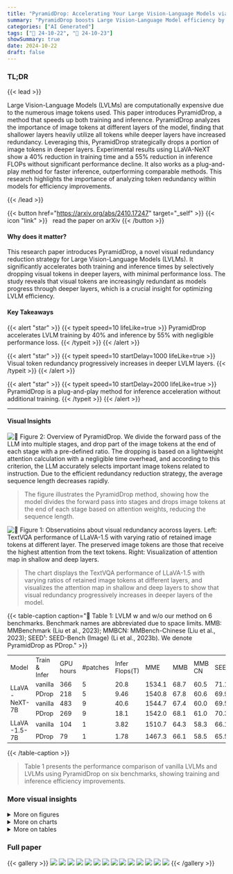 ```yaml
---
title: "PyramidDrop: Accelerating Your Large Vision-Language Models via Pyramid Visual Redundancy Reduction"
summary: "PyramidDrop boosts Large Vision-Language Model efficiency by 40% in training and 55% in inference, dropping redundant visual tokens in deeper layers while maintaining performance."
categories: ["AI Generated"]
tags: ["🔖 24-10-22", "🤗 24-10-23"]
showSummary: true
date: 2024-10-22
draft: false
---
```


### TL;DR


{{< lead >}}

Large Vision-Language Models (LVLMs) are computationally expensive due to the numerous image tokens used.  This paper introduces PyramidDrop, a method that speeds up both training and inference. PyramidDrop analyzes the importance of image tokens at different layers of the model, finding that shallower layers heavily utilize all tokens while deeper layers have increased redundancy.  Leveraging this, PyramidDrop strategically drops a portion of image tokens in deeper layers.  Experimental results using LLaVA-NeXT show a 40% reduction in training time and a 55% reduction in inference FLOPs without significant performance decline.  It also works as a plug-and-play method for faster inference, outperforming comparable methods.  This research highlights the importance of analyzing token redundancy within models for efficiency improvements.

{{< /lead >}}


{{< button href="https://arxiv.org/abs/2410.17247" target="_self" >}}
{{< icon "link" >}} &nbsp; read the paper on arXiv
{{< /button >}}

#### Why does it matter?
This research paper introduces PyramidDrop, a novel visual redundancy reduction strategy for Large Vision-Language Models (LVLMs). It significantly accelerates both training and inference times by selectively dropping visual tokens in deeper layers, with minimal performance loss. The study reveals that visual tokens are increasingly redundant as models progress through deeper layers, which is a crucial insight for optimizing LVLM efficiency.
#### Key Takeaways

{{< alert "star" >}}
{{< typeit speed=10 lifeLike=true >}} PyramidDrop accelerates LVLM training by 40% and inference by 55% with negligible performance loss. {{< /typeit >}}
{{< /alert >}}

{{< alert "star" >}}
{{< typeit speed=10 startDelay=1000 lifeLike=true >}} Visual token redundancy progressively increases in deeper LVLM layers. {{< /typeit >}}
{{< /alert >}}

{{< alert "star" >}}
{{< typeit speed=10 startDelay=2000 lifeLike=true >}} PyramidDrop is a plug-and-play method for inference acceleration without additional training. {{< /typeit >}}
{{< /alert >}}

------
#### Visual Insights



![](figures/figures_4_0.png "🔼 Figure 2: Overview of PyramidDrop. We divide the forward pass of the LLM into multiple stages, and drop part of the image tokens at the end of each stage with a pre-defined ratio. The dropping is based on a lightweight attention calculation with a negligible time overhead, and according to this criterion, the LLM accurately selects important image tokens related to instruction. Due to the efficient redundancy reduction strategy, the average sequence length decreases rapidly.")

> The figure illustrates the PyramidDrop method, showing how the model divides the forward pass into stages and drops image tokens at the end of each stage based on attention weights, reducing the sequence length.





![](charts/charts_3_0.png "🔼 Figure 1: Observatioins about visual redundancy acoross layers. Left: TextVQA performance of LLaVA-1.5 with varying ratio of retained image tokens at different layer. The preserved image tokens are those that receive the highest attention from the text tokens. Right: Visualization of attention map in shallow and deep layers.")

> The chart displays the TextVQA performance of LLaVA-1.5 with varying ratios of retained image tokens at different layers, and visualizes the attention map in shallow and deep layers to show that visual redundancy progressively increases in deeper layers of the model.





{{< table-caption caption="🔽 Table 1: LVLM w and w/o our method on 6 benchmarks. Benchmark names are abbreviated due to space limits. MMB: MMBenchmark (Liu et al., 2023); MMBCN: MMBench-Chinese (Liu et al., 2023); SEED¹: SEED-Bench (Image) (Li et al., 2023b). We denote PyramidDrop as PDrop." >}}
<br><table id='1' style='font-size:14px'><tr><td>Model</td><td>Train & Infer</td><td>GPU hours</td><td>#patches</td><td>Infer Flops(T)</td><td>MME</td><td>MMB</td><td>MMB CN</td><td>SEEDI</td><td>MM Star</td><td>POPE</td><td>Avg</td></tr><tr><td rowspan="4">LLaVA -NeXT-7B</td><td>vanilla</td><td>366</td><td>5</td><td>20.8</td><td>1534.1</td><td>68.7</td><td>60.5</td><td>71.1</td><td>41.1</td><td>86.1</td><td>67.4</td></tr><tr><td>PDrop</td><td>218</td><td>5</td><td>9.46</td><td>1540.8</td><td>67.8</td><td>60.6</td><td>69.9</td><td>41.7</td><td>86.5</td><td>67.3</td></tr><tr><td>vanilla</td><td>483</td><td>9</td><td>40.6</td><td>1544.7</td><td>67.4</td><td>60.0</td><td>69.5</td><td>40.0</td><td>86.3</td><td>66.7</td></tr><tr><td>PDrop</td><td>269</td><td>9</td><td>18.1</td><td>1542.0</td><td>68.1</td><td>61.0</td><td>70.3</td><td>40.9</td><td>86.6</td><td>67.3</td></tr><tr><td rowspan="2">LLaVA -1.5-7B</td><td>vanilla</td><td>104</td><td>1</td><td>3.82</td><td>1510.7</td><td>64.3</td><td>58.3</td><td>66.1</td><td>33.2</td><td>85.9</td><td>63.9</td></tr><tr><td>PDrop</td><td>79</td><td>1</td><td>1.78</td><td>1467.3</td><td>66.1</td><td>58.5</td><td>65.5</td><td>34.0</td><td>86.0</td><td>63.9</td></tr></table>{{< /table-caption >}}

> Table 1 presents the performance comparison of vanilla LVLMs and LVLMs using PyramidDrop on six benchmarks, showing training and inference efficiency improvements.



### More visual insights

<details>
<summary>More on figures
</summary>


![](figures/figures_10_0.png "🔼 Figure 5: Visualization of token dropping in LLM of LLaVA -1.5. We compute the attention score of image tokens received from the last instruction token as the ranking criterion, and find LLM accurately retain image tokens according to instruction.")

> The figure visualizes how PyramidDrop effectively preserves image tokens related to the instruction, as shown by LLaVA-1.5, accurately retaining relevant tokens for accurate answers.


![](figures/figures_10_1.png "🔼 Figure 5: Visualization of token dropping in LLM of LLaVA-1.5. We compute the attention score of image tokens received from the last instruction token as the ranking criterion, and find LLM accurately retain image tokens according to instruction.")

> The figure visualizes how PyramidDrop effectively preserves image tokens related to the instruction by showing examples of retained image tokens at different layers of the LLaVA-1.5 model.


</details>



<details>
<summary>More on charts
</summary>


![](charts/charts_8_0.png "🔼 Figure 3: We compare the performance of the original LLaVA-1.5 and LLaVA-1.5 trained using PDrop, where we preserve different ratios of image tokens at layer 2, 8, 16, and 24, respectively. The horizontal axis represents the proportion of retained image tokens according to attention score.")

> The chart displays the TextVQA performance of LLaVA-1.5 models (original and trained with PyramidDrop) at different layers with varying ratios of retained image tokens, demonstrating the impact of PyramidDrop on model performance at different depths.


![](charts/charts_8_1.png "🔼 Figure 3: We compare the performance of the original LLaVA-1.5 and LLaVA-1.5 trained using PDrop, where we preserve different ratios of image tokens at layer 2, 8, 16, and 24, respectively. The horizontal axis represents the proportion of retained image tokens according to attention score.")

> The chart compares the performance of the original LLaVA-1.5 and the model trained with PyramidDrop across different layers and varying ratios of retained image tokens, showing that PyramidDrop maintains or improves performance while reducing tokens.


![](charts/charts_10_0.png "🔼 Figure 4: The performance of LLaVA-NeXT-7B with different inference acceleration strategies. PDrop (without training) outperforms FastV on DocVQA, ChartQA, and GQA with across various inference cost budgets.")

> The chart compares the performance of PyramidDrop and FastV inference acceleration strategies across various inference cost budgets (TFLOPs) on three vision-language benchmarks (DocVQA, ChartQA, and GQA).


![](charts/charts_10_1.png "🔼 Figure 1: Observatioins about visual redundancy acoross layers. Left: TextVQA performance of LLaVA-1.5 with varying ratio of retained image tokens at different layer. The preserved image tokens are those that receive the highest attention from the text tokens. Right: Visualization of attention map in shallow and deep layers.")

> The chart visualizes the impact of dropping different ratios of image tokens at various layers of a Large Vision Language Model (LLaVM) on TextVQA task performance and attention patterns, revealing that visual redundancy increases with depth.


</details>



<details>
<summary>More on tables
</summary>


{{< table-caption caption="🔽 Table 2: LLaVA -NeXT-7B on other 8 benchmarks. We report more benchmarks which contain lots of fine-grained content to examine the performance." >}}
<br><table id='3' style='font-size:14px'><tr><td>Model</td><td>Train & Infer</td><td>GPU hours</td><td>#patches</td><td>Doc VQA</td><td>Info VQA</td><td>Text VQA</td><td>Chart QA</td><td>OCR VQA</td><td>VQA V2</td><td>Viz Wiz</td><td>GQA</td><td>Avg</td></tr><tr><td rowspan="4">LLaVA -NeXT-7B</td><td>vanilla</td><td>366</td><td>5</td><td>70.0</td><td>33.3</td><td>67.2</td><td>64.0</td><td>63.7</td><td>81.7</td><td>59.6</td><td>64.2</td><td>63.0</td></tr><tr><td>PDrop</td><td>218</td><td>5</td><td>69.0</td><td>31.7</td><td>67.7</td><td>63.0</td><td>63.1</td><td>81.5</td><td>61.0</td><td>63.9</td><td>62.6</td></tr><tr><td>vanilla</td><td>483</td><td>9</td><td>74.3</td><td>36.2</td><td>67.6</td><td>63.0</td><td>63.8</td><td>81.6</td><td>58.0</td><td>63.5</td><td>63.5</td></tr><tr><td>PDrop</td><td>269</td><td>9</td><td>75.0</td><td>37.4</td><td>68.4</td><td>64.3</td><td>63.5</td><td>81.7</td><td>60.6</td><td>64.1</td><td>64.4</td></tr></table>{{< /table-caption >}}

> Table 2 presents the performance comparison of the LLaVA-NeXT-7B model with and without PyramidDrop across eight benchmarks, showcasing the model's performance on benchmarks containing detailed information.


{{< table-caption caption="🔽 Table 3: Performance gain with models trained with PyramidDrop. Directly applying efficient inference strategies like FastV to models trained with PyramidDrop yields substantial improvement." >}}
<br><table id='4' style='font-size:18px'><tr><td>Model</td><td>Train</td><td>Infer</td><td>Infer Flops(T)</td><td>ChartQA</td><td>DocVQA</td><td>TextVQA</td><td>MME</td><td>SQAI</td><td>POPE</td><td>Average</td></tr><tr><td rowspan="5">LLaVA -NeXT-7B</td><td>vanilla</td><td>vanilla</td><td>20.8</td><td>64.0</td><td>70.0</td><td>67.2</td><td>1534.1</td><td>70.4</td><td>86.1</td><td>72.4</td></tr><tr><td>PDrop</td><td>PDrop</td><td>9.46</td><td>63.0</td><td>69.0</td><td>67.7</td><td>1540.8</td><td>70.1</td><td>86.5</td><td>72.2</td></tr><tr><td>vanilla</td><td>FastV</td><td>10.6</td><td>55.9</td><td>62.1</td><td>66.0</td><td>1482.0</td><td>69.2</td><td>85.5</td><td>68.8</td></tr><tr><td>PDrop</td><td>FastV</td><td>10.6</td><td>59.9</td><td>63.9</td><td>65.6</td><td>1492.7</td><td>68.9</td><td>86.8</td><td>70.0</td></tr><tr><td>A</td><td></td><td></td><td>+4.0</td><td>+1.8</td><td>-0.4</td><td>+0.5</td><td>-0.3</td><td>+1.3</td><td>+1.2</td></tr></table>{{< /table-caption >}}

> Table 3 shows the performance improvement achieved by applying FastV inference strategy to models trained with PyramidDrop, demonstrating the substantial performance gains obtained.


{{< table-caption caption="🔽 Table 4: Ablation studies results. We adjust λ form 0.4 to 0.6 for investigating the influence on performance and training time." >}}
<br><table id='6' style='font-size:16px'><tr><td>Model</td><td>入</td><td>GPU hours</td><td>#patches</td><td>Infer Flops(T)</td><td>MME</td><td>MMB</td><td>GQA</td><td>MMB⌀N</td><td>SEEDI</td><td>Doc VQA</td><td>Info VQA</td><td>Avg</td></tr><tr><td rowspan="4">LLaVA -NeXT-7B</td><td>vanilla</td><td>366</td><td>5</td><td>20.8</td><td>1534.1</td><td>68.7</td><td>64.2</td><td>60.5</td><td>71.1</td><td>70.0</td><td>33.3</td><td>63.5</td></tr><tr><td>0.4</td><td>204</td><td>5</td><td>8.22</td><td>1558.4</td><td>68.1</td><td>63.7</td><td>60.5</td><td>69.5</td><td>66.6</td><td>31.8</td><td>62.6</td></tr><tr><td>0.5</td><td>218</td><td>5</td><td>9.46</td><td>1540.8</td><td>67.8</td><td>63.9</td><td>60.6</td><td>69.9</td><td>69.0</td><td>31.7</td><td>62.8</td></tr><tr><td>0.6</td><td>240</td><td>5</td><td>11.0</td><td>1511.4</td><td>68.1</td><td>64.1</td><td>60.5</td><td>70.4</td><td>69.8</td><td>33.0</td><td>63.1</td></tr><tr><td rowspan="4">LLaVA -1.5-7B</td><td>vanilla</td><td>104</td><td>1</td><td>3.82</td><td>1510.7</td><td>64.3</td><td>62.0</td><td>58.3</td><td>66.1</td><td>21.4</td><td>20.4</td><td>52.6</td></tr><tr><td>0.4</td><td>75</td><td>1</td><td>1.54</td><td>1478.8</td><td>66.2</td><td>61.7</td><td>58.0</td><td>64.5</td><td>21.1</td><td>19.9</td><td>52.2</td></tr><tr><td>0.5</td><td>79</td><td>1</td><td>1.78</td><td>1467.3</td><td>66.1</td><td>61.9</td><td>58.5</td><td>65.5</td><td>21.5</td><td>20.2</td><td>52.4</td></tr><tr><td>0.6</td><td>82</td><td>1</td><td>2.06</td><td>1471.8</td><td>65.9</td><td>62.0</td><td>58.9</td><td>65.1</td><td>22.5</td><td>21.0</td><td>52.7</td></tr></table>{{< /table-caption >}}

> Table 4 presents the ablation study results of varying the hyperparameter λ (drop ratio) from 0.4 to 0.6, showing its impact on model performance and training time for two different LVLMs.


{{< table-caption caption="🔽 Table 5: Inference acceleration performance. We compare PDrop, FastV and vanilla model, and find PDrop outperforms FastV on almost all benchmarks. PDrop here is as an inference-only strategy." >}}
<br><table id='1' style='font-size:14px'><tr><td>Model</td><td>Inference Strategy</td><td>TFLOPS</td><td>MME</td><td>SQAI</td><td>MMB�N</td><td>GQA</td><td>POPE</td><td>TextVQA</td><td>ChartQA</td><td>DocVQA</td><td>Avg</td></tr><tr><td rowspan="4">LLaVA -NeXT-7B</td><td>vanilla</td><td>20.8</td><td>1534.1</td><td>70.4</td><td>60.5</td><td>64.2</td><td>86.1</td><td>67.2</td><td>64.0</td><td>70.0</td><td>69.9</td></tr><tr><td>FastV</td><td>10.6</td><td>1482.0</td><td>69.2</td><td>60.0</td><td>63.0</td><td>85.5</td><td>66.0</td><td>55.9</td><td>62.1</td><td>67.0</td></tr><tr><td>PDrop</td><td>9.5</td><td>1533.0</td><td>69.4</td><td>59.9</td><td>63.9</td><td>86.4</td><td>67.0</td><td>59.1</td><td>65.6</td><td>68.5</td></tr><tr><td>A</td><td></td><td>+2.5</td><td>+0.2</td><td>+0.1</td><td>+0.9</td><td>+0.9</td><td>+1.0</td><td>+3.2</td><td>+3.5</td><td>+1.5</td></tr><tr><td rowspan="4">LLaVA -1.5-7B</td><td>vanilla</td><td>3.82</td><td>1510.7</td><td>66.8</td><td>58.3</td><td>62</td><td>85.9</td><td>58.2</td><td>18.2</td><td>21.4</td><td>55.8</td></tr><tr><td>FastV</td><td>2.01</td><td>1475.6</td><td>68.5</td><td>56.8</td><td>59.6</td><td>84.8</td><td>57.1</td><td>17.8</td><td>19.2</td><td>54.7</td></tr><tr><td>PDrop</td><td>1.78</td><td>1500.8</td><td>69.2</td><td>58.5</td><td>60.1</td><td>84.8</td><td>57.5</td><td>18.6</td><td>21.1</td><td>55.6</td></tr><tr><td>A</td><td></td><td>+1.3</td><td>+0.7</td><td>+1.7</td><td>+0.5</td><td>+0.0</td><td>+0.4</td><td>+0.8</td><td>+1.9</td><td>+0.9</td></tr></table>{{< /table-caption >}}

> Table 5 compares the inference acceleration performance of PyramidDrop, FastV, and a vanilla model across various benchmarks, showing PyramidDrop's superior performance when used as an inference-only strategy.


</details>


### Full paper

{{< gallery >}}
<img src="paper_images/1.png" class="grid-w50 md:grid-w33 xl:grid-w25" />
<img src="paper_images/2.png" class="grid-w50 md:grid-w33 xl:grid-w25" />
<img src="paper_images/3.png" class="grid-w50 md:grid-w33 xl:grid-w25" />
<img src="paper_images/4.png" class="grid-w50 md:grid-w33 xl:grid-w25" />
<img src="paper_images/5.png" class="grid-w50 md:grid-w33 xl:grid-w25" />
<img src="paper_images/6.png" class="grid-w50 md:grid-w33 xl:grid-w25" />
<img src="paper_images/7.png" class="grid-w50 md:grid-w33 xl:grid-w25" />
<img src="paper_images/8.png" class="grid-w50 md:grid-w33 xl:grid-w25" />
<img src="paper_images/9.png" class="grid-w50 md:grid-w33 xl:grid-w25" />
<img src="paper_images/10.png" class="grid-w50 md:grid-w33 xl:grid-w25" />
<img src="paper_images/11.png" class="grid-w50 md:grid-w33 xl:grid-w25" />
<img src="paper_images/12.png" class="grid-w50 md:grid-w33 xl:grid-w25" />
<img src="paper_images/13.png" class="grid-w50 md:grid-w33 xl:grid-w25" />
<img src="paper_images/14.png" class="grid-w50 md:grid-w33 xl:grid-w25" />
{{< /gallery >}}